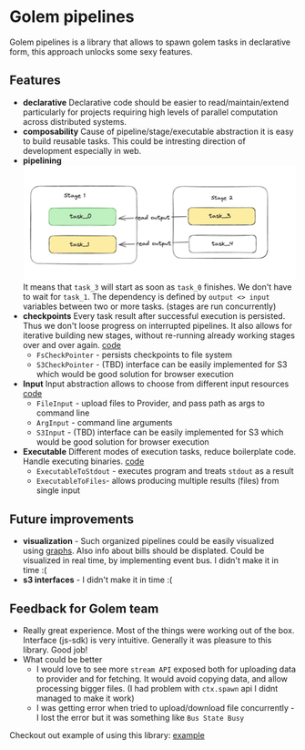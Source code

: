# Golem pipelines

Golem pipelines is a library that allows to spawn golem tasks in declarative form, this approach unlocks some sexy features.

## Features
- **declarative** Declarative code should be easier to read/maintain/extend  particularly for projects requiring high levels of parallel computation across distributed systems.
- **composability** Cause of pipeline/stage/executable abstraction it is easy to build reusable tasks. This could be intresting direction of development especially in web.
- **pipelining** ![alt text](image.png) It means that `task_3` will start as soon as `task_0` finishes. We don't have to wait for `task_1`. The dependency is defined by `output <> input` variables between two or more tasks. (stages are run concurrently)
- **checkpoints** Every task result after successful execution is persisted. Thus we don't loose progress on interrupted pipelines. It also allows for iterative building new stages, without re-running already working stages over and over again. [code](./src/Checkpointers.ts)
  - `FsCheckPointer` - persists checkpoints to file system
  - `S3CheckPointer` - (TBD) interface can be easily implemented for S3  which would be good solution for browser execution
- **Input** Input abstraction allows to choose from different input resources  [code](./src/Inputs.ts)
  - `FileInput` - upload files to Provider, and pass path as args to command line
  - `ArgInput` - command line arguments
  - `S3Input` - (TBD) interface can be easily implemented for S3  which would be good solution for browser execution
- **Executable** Different modes of execution tasks, reduce boilerplate code. Handle executing binaries. [code](./src/Executables.ts)
  - `ExecutableToStdout` - executes program and treats `stdout` as a result
  - `ExecutableToFiles`- allows producing multiple results (files) from single input


## Future improvements
- **visualization** - Such organized pipelines could be easily visualized using [graphs](https://www.npmjs.com/package/react-json-graph). Also info about bills should be displated. Could be visualized in real time, by implementing event bus. I didn't make it in time :(
- **s3 interfaces** - I didn't make it in time :(

## Feedback for Golem team
- Really great experience. Most of the things were working out of the box. Interface (js-sdk) is very intuitive. Generally it was pleasure to this library. Good job!
- What could be better
  - I would love to see more `stream API` exposed both for uploading data to provider and for fetching. It would avoid copying data, and allow processing bigger files. (I had problem with `ctx.spawn` api I didnt managed to make it work)
  - I was getting error when tried to upload/download file concurrently - I lost the error but it was something like `Bus State Busy`

Checkout out example of using this library: [example](./example/README.md)
